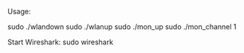 
Usage:

sudo ./wlandown
sudo ./wlanup
sudo ./mon_up
sudo ./mon_channel 1

Start Wireshark:
sudo wireshark


